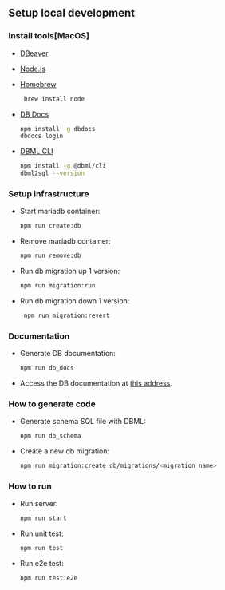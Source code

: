 ## Setup local development

### Install tools[MacOS]

- [DBeaver](https://dbeaver.com)
- [Node.js](https://nodejs.org/)
- [Homebrew](https://brew.sh/)

  ```bash
   brew install node
  ```

- [DB Docs](https://dbdocs.io/docs)

  ```bash
  npm install -g dbdocs
  dbdocs login
  ```

- [DBML CLI](https://www.dbml.org/cli/#installation)

  ```bash
  npm install -g @dbml/cli
  dbml2sql --version
  ```

### Setup infrastructure

- Start mariadb container:
  ```bash
  npm run create:db
  ```
- Remove mariadb container:
  ```bash
  npm run remove:db
  ```
- Run db migration up 1 version:
  ```bash
  npm run migration:run
  ```
- Run db migration down 1 version:
  ```bash
   npm run migration:revert
  ```

### Documentation

- Generate DB documentation:

  ```bash
  npm run db_docs
  ```

- Access the DB documentation at [this address](https://dbdocs.io/parkkitae7/nest_basic).

### How to generate code

- Generate schema SQL file with DBML:

  ```bash
  npm run db_schema
  ```

- Create a new db migration:
  ```bash
  npm run migration:create db/migrations/<migration_name>
  ```

### How to run

- Run server:
  ```bash
  npm run start
  ```

- Run unit test:
  ```bash
  npm run test
  ```

- Run e2e test:
  ```bash
  npm run test:e2e
  ```